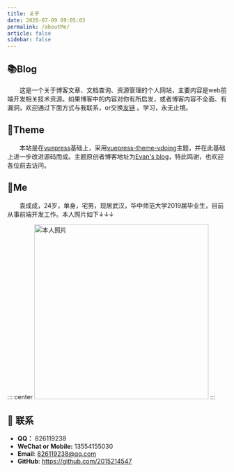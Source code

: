 ```yaml
---
title: 关于
date: 2020-07-09 09:05:03
permalink: /aboutMe/
article: false
sidebar: false
---
```


## 📚Blog

&emsp;&emsp;这是一个关于博客文章、文档查询、资源管理的个人网站，主要内容是web前端开发相关技术资源。如果博客中的内容对你有所启发，或者博客内容不全面、有漏洞，欢迎通过下面方式与我联系，or交换[友链](/friends/) 。学习，永无止境。

## 🎨Theme

&emsp;&emsp;本站是在[vuepress](https://www.vuepress.cn/)基础上，采用[vuepress-theme-vdoing](https://github.com/xugaoyi/vuepress-theme-vdoing)主题，并在此基础上进一步改进源码而成。主题原创者博客地址为[Evan's blog](https://xugaoyi.com/)，特此鸣谢，也欢迎各位前去访问。

## 🐼Me

&emsp;&emsp;袁成成，24岁，单身，宅男，现居武汉，华中师范大学2019届毕业生，目前从事前端开发工作。本人照片如下↓↓↓

::: center
<img src='https://i.loli.net/2020/08/08/CfUNPeF1qTGRsvH.jpg' alt='本人照片' style="width: 400px;">
:::

## :email: 联系

- **QQ：** <a :href="qqUrl" class='qq'>826119238</a>
- **WeChat or Mobile:** 13554155030
- **Email**:  <a href="mailto:826119238@qq.com">826119238@qq.com</a>
- **GitHub**: <https://github.com/2015214547>

<script>
  export default {
    data(){
      return {
        qqUrl: 'tencent://message/?uin=826119238&Site=&Menu=yes' 
      }
    },
    mounted(){
      const flag =  navigator.userAgent.match(/(phone|pad|pod|iPhone|iPod|ios|iPad|Android|Mobile|BlackBerry|IEMobile|MQQBrowser|JUC|Fennec|wOSBrowser|BrowserNG|WebOS|Symbian|Windows Phone)/i);
      if(flag){
        this.qqUrl = 'mqqwpa://im/chat?chat_type=wpa&uin=826119238&version=1&src_type=web&web_src=oicqzone.com'
      }
    }
  }
</script>   